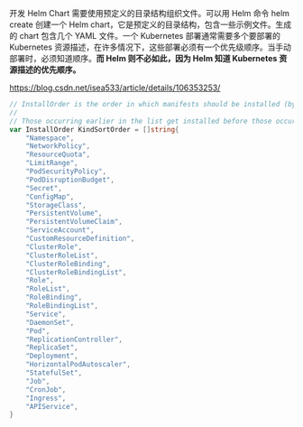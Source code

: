 开发 Helm Chart 需要使用预定义的目录结构组织文件。可以用 Helm 命令 helm create 创建一个 Helm chart，它是预定义的目录结构，包含一些示例文件。生成的 chart 包含几个 YAML 文件。一个 Kubernetes 部署通常需要多个要部署的 Kubernetes 资源描述，在许多情况下，这些部署必须有一个优先级顺序。当手动部署时，必须知道顺序。**而 Helm 则不必如此，因为 Helm 知道 Kubernetes 资源描述的优先顺序。**

https://blog.csdn.net/isea533/article/details/106353253/

~~~go
// InstallOrder is the order in which manifests should be installed (by Kind).
//
// Those occurring earlier in the list get installed before those occurring later in the list.
var InstallOrder KindSortOrder = []string{
	"Namespace",
	"NetworkPolicy",
	"ResourceQuota",
	"LimitRange",
	"PodSecurityPolicy",
	"PodDisruptionBudget",
	"Secret",
	"ConfigMap",
	"StorageClass",
	"PersistentVolume",
	"PersistentVolumeClaim",
	"ServiceAccount",
	"CustomResourceDefinition",
	"ClusterRole",
	"ClusterRoleList",
	"ClusterRoleBinding",
	"ClusterRoleBindingList",
	"Role",
	"RoleList",
	"RoleBinding",
	"RoleBindingList",
	"Service",
	"DaemonSet",
	"Pod",
	"ReplicationController",
	"ReplicaSet",
	"Deployment",
	"HorizontalPodAutoscaler",
	"StatefulSet",
	"Job",
	"CronJob",
	"Ingress",
	"APIService",
}

~~~


